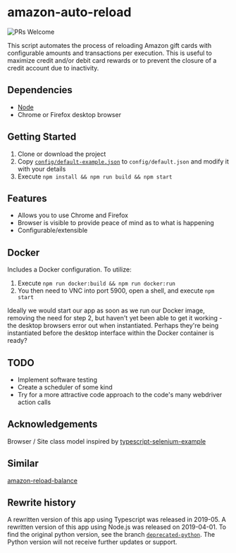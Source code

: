 # amazon-auto-reload

![PRs Welcome](https://img.shields.io/badge/PRs-welcome-brightscreen.svg)

This script automates the process of reloading Amazon gift cards with configurable amounts and transactions per execution. This is useful to maximize credit and/or debit card rewards or to prevent the closure of a credit account due to inactivity.

## Dependencies

- [Node](https://nodejs.org/)
- Chrome or Firefox desktop browser

## Getting Started
1. Clone or download the project
2. Copy [`config/default-example.json`](config/default-example.json) to `config/default.json` and modify it with your details
3. Execute `npm install && npm run build && npm start`

## Features

* Allows you to use Chrome and Firefox
* Browser is visible to provide peace of mind as to what is happening
* Configurable/extensible

## Docker

Includes a Docker configuration. To utilize:

1. Execute `npm run docker:build && npm run docker:run`
2. You then need to VNC into port 5900, open a shell, and execute `npm start`

Ideally we would start our app as soon as we run our Docker image,  removing the need for step 2, but haven't yet been able to get it working - the desktop browsers error out when instantiated. Perhaps they're being instantiated before the desktop interface within the Docker container is ready?

## TODO

- Implement software testing
- Create a scheduler of some kind 
- Try for a more attractive code approach to the code's many webdriver action calls

## Acknowledgements

Browser / Site class model inspired by [typescript-selenium-example](/goenning/typescript-selenium-example)

## Similar

[amazon-reload-balance](https://github.com/rhobot/amazon-reload-balance)

## Rewrite history

A rewritten version of this app using Typescript was released in 2019-05. A rewritten version of this app using Node.js was released on 2019-04-01. To find the original python version, see the branch [`deprecated-python`](../../tree/deprecated-python). The Python version will not receive further updates or support.